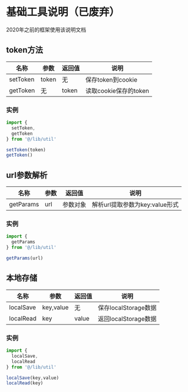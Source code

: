 # 基础工具说明（已废弃）
2020年之前的框架使用该说明文档

## token方法
名称|参数|返回值|说明
---|---|---|---
setToken|token|无|保存token到cookie
getToken|无|token|读取cookie保存的token

### 实例
```javascript
import {
  setToken,
  getToken
} from '@/lib/util'

setToken(token)
getToken()
```

## url参数解析
名称|参数|返回值|说明
---|---|---|---
getParams|url|参数对象|解析url提取参数为key:value形式

### 实例
```javascript
import {
  getParams
} from '@/lib/util'

getParams(url)
```

## 本地存储
名称|参数|返回值|说明
---|---|---|---
localSave|key,value|无|保存localStorage数据
localRead|key|value|返回localStorage数据

### 实例
```javascript
import {
  localSave,
  localRead
} from '@/lib/util'

localSave(key,value)
localRead(key)
```